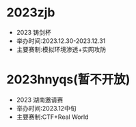 # 2023zjb
- 2023 铸剑杯
- 举办时间:2023.12.30-2023.12.31
- 主要赛制:模拟环境渗透+实网攻防
# 2023hnyqs(暂不开放)
- 2023 湖南邀请赛
- 举办时间:2023.12中旬
- 主要赛制:CTF+Real World
